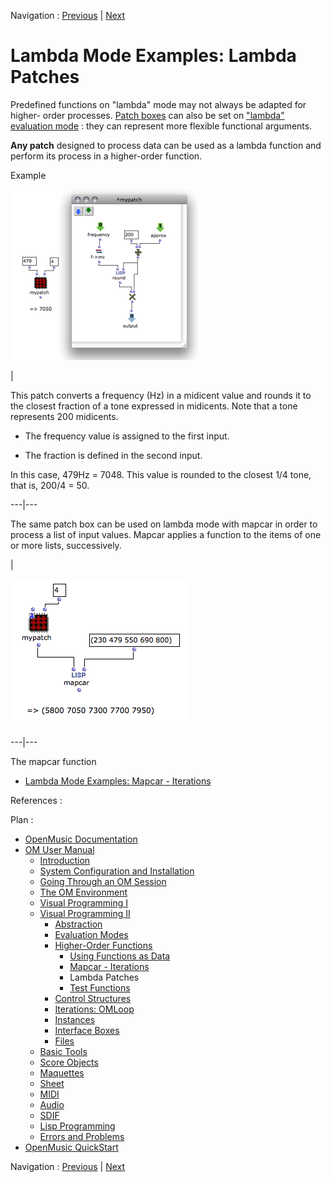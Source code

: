 Navigation : [Previous](Mapcar "page précédente\(Mapcar -
Iterations\)") | [Next](LambdaTest "Next\(Test
Functions\)")


# Lambda Mode Examples: Lambda Patches

Predefined functions on "lambda" mode may not always be adapted for higher-
order processes. [Patch boxes](AbsBoxes) can also be set on [ "lambda"
evaluation mode](LambdaMode) : they can represent more flexible
functional arguments.

**Any patch** designed to process data can be used as a lambda function and
perform its process in a higher-order function.

Example

[![](../res/expatch_1.png)](../res/expatch.png "Cliquez pour agrandir")

|

This patch converts a frequency (Hz) in a midicent value and rounds it to the
closest fraction of a tone expressed in midicents. Note that a tone represents
200 midicents.

  * The frequency value is assigned to the first input.

  * The fraction is defined in the second input. 

In this case, 479Hz = 7048. This value is rounded to the closest 1/4 tone,
that is, 200/4 = 50.  
  
---|---  
  
The same patch box can be used on lambda mode with  mapcar in order to process
a list of input values.  Mapcar applies a function to the items of one or more
lists, successively.

|

![](../res/patch-mapcar.png)  
  
---|---  
  
The mapcar function

  * [Lambda Mode Examples: Mapcar \- Iterations](Mapcar)

References :

Plan :

  * [OpenMusic Documentation](OM-Documentation)
  * [OM User Manual](OM-User-Manual)
    * [Introduction](00-Sommaire)
    * [System Configuration and Installation](Installation)
    * [Going Through an OM Session](Goingthrough)
    * [The OM Environment](Environment)
    * [Visual Programming I](BasicVisualProgramming)
    * [Visual Programming II](AdvancedVisualProgramming)
      * [Abstraction](Abstraction)
      * [Evaluation Modes](EvalModes)
      * [Higher-Order Functions](HighOrder)
        * [Using Functions as Data](Funcall)
        * [Mapcar \- Iterations](Mapcar)
        * Lambda Patches
        * [Test Functions](LambdaTest)
      * [Control Structures](Control)
      * [Iterations: OMLoop](OMLoop)
      * [Instances](Instances)
      * [Interface Boxes](InterfaceBoxes)
      * [Files](Files)
    * [Basic Tools](BasicObjects)
    * [Score Objects](ScoreObjects)
    * [Maquettes](Maquettes)
    * [Sheet](Sheet)
    * [MIDI](MIDI)
    * [Audio](Audio)
    * [SDIF](SDIF)
    * [Lisp Programming](Lisp)
    * [Errors and Problems](errors)
  * [OpenMusic QuickStart](QuickStart-Chapters)

Navigation : [Previous](Mapcar "page précédente\(Mapcar -
Iterations\)") | [Next](LambdaTest "Next\(Test
Functions\)")

